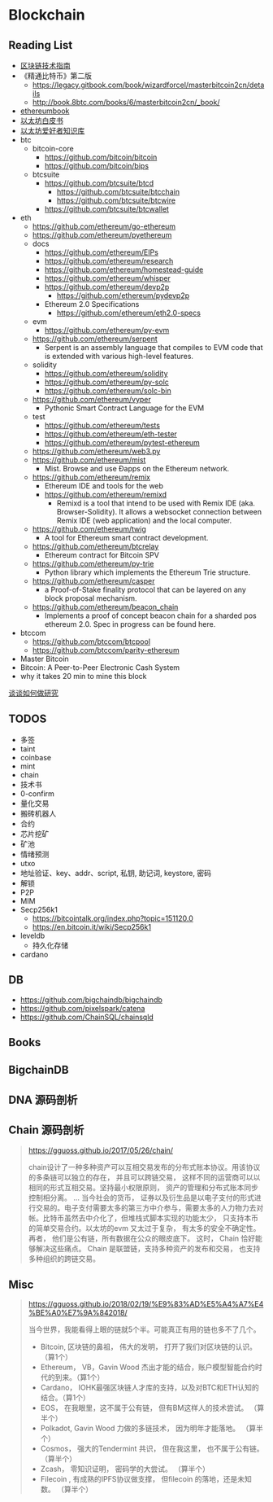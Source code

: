# Blockchain

## Reading List
+ [区块链技术指南](https://yeasy.gitbooks.io/blockchain_guide/content/)
+ 《精通比特币》第二版
    * https://legacy.gitbook.com/book/wizardforcel/masterbitcoin2cn/details
    * http://book.8btc.com/books/6/masterbitcoin2cn/_book/
+ [ethereumbook](https://github.com/ethereumbook/ethereumbook)
+ [以太坊白皮书](https://github.com/ethereum/wiki/wiki/%5B%E4%B8%AD%E6%96%87%5D-%E4%BB%A5%E5%A4%AA%E5%9D%8A%E7%99%BD%E7%9A%AE%E4%B9%A6)
+ [以太坊爱好者知识库](https://ethfans.org/wikis/Home)
+ btc
    * bitcoin-core
        - https://github.com/bitcoin/bitcoin
        - https://github.com/bitcoin/bips
    * btcsuite
        - https://github.com/btcsuite/btcd
            + https://github.com/btcsuite/btcchain
            + https://github.com/btcsuite/btcwire
        - https://github.com/btcsuite/btcwallet
+ eth
    * https://github.com/ethereum/go-ethereum
    * https://github.com/ethereum/pyethereum
    * docs
        - https://github.com/ethereum/EIPs
        - https://github.com/ethereum/research
        - https://github.com/ethereum/homestead-guide
        - https://github.com/ethereum/whisper
        - https://github.com/ethereum/devp2p
            + https://github.com/ethereum/pydevp2p
        - Ethereum 2.0 Specifications
            + https://github.com/ethereum/eth2.0-specs
    * evm
        - https://github.com/ethereum/py-evm
    * https://github.com/ethereum/serpent
        - Serpent is an assembly language that compiles to EVM code that is extended with various high-level features. 
    * solidity
        - https://github.com/ethereum/solidity
        - https://github.com/ethereum/py-solc
        - https://github.com/ethereum/solc-bin
    * https://github.com/ethereum/vyper
        - Pythonic Smart Contract Language for the EVM
    * test
        - https://github.com/ethereum/tests
        - https://github.com/ethereum/eth-tester
        - https://github.com/ethereum/pytest-ethereum
    * https://github.com/ethereum/web3.py
    * https://github.com/ethereum/mist
        - Mist. Browse and use Ðapps on the Ethereum network. 
    * https://github.com/ethereum/remix
        - Ethereum IDE and tools for the web
        - https://github.com/ethereum/remixd
            + Remixd is a tool that intend to be used with Remix IDE (aka. Browser-Solidity). It allows a websocket connection between Remix IDE (web application) and the local computer.
    * https://github.com/ethereum/twig
        - A tool for Ethereum smart contract development.
    * https://github.com/ethereum/btcrelay
        - Ethereum contract for Bitcoin SPV
    * https://github.com/ethereum/py-trie
        - Python library which implements the Ethereum Trie structure.
    * https://github.com/ethereum/casper
        - a Proof-of-Stake finality protocol that can be layered on any block proposal mechanism.
    * https://github.com/ethereum/beacon_chain
        - Implements a proof of concept beacon chain for a sharded pos ethereum 2.0. Spec in progress can be found here.
+ btccom
    * https://github.com/btccom/btcpool
    * https://github.com/btccom/parity-ethereum
+ Master Bitcoin
+ Bitcoin: A Peer-to-Peer Electronic Cash System
+ why it takes 20 min to mine this block

[谈谈如何做研究](https://mp.weixin.qq.com/s/owj8c2xeOWG7e-9oOvgaMw)

## TODOS
+ 多签
+ taint
+ coinbase
+ mint
+ chain
+ 技术书
+ 0-confirm
+ 量化交易
+ 搬砖机器人
+ 合约
+ 芯片挖矿
+ 矿池
+ 情绪预测
+ utxo
+ 地址验证、key、addr、script, 私钥, 助记词, keystore, 密码
+ 解锁
+ P2P
+ MIM
+ Secp256k1
    * https://bitcointalk.org/index.php?topic=151120.0
    * https://en.bitcoin.it/wiki/Secp256k1
+ leveldb
    * 持久化存储
+ cardano

## DB
+ https://github.com/bigchaindb/bigchaindb
+ https://github.com/pixelspark/catena
+ https://github.com/ChainSQL/chainsqld

<!-- 
## Soul-Rose
+ [以太坊私链](https://mp.weixin.qq.com/s?__biz=MzUzNTEwODM4OA==&mid=2247483747&idx=2&sn=e270c52cbea73654a08162e9a4833252&chksm=fa8bcf28cdfc463e6a45446e95e1a3461e302a48cae3af10b72cec8ae19f423a0a5c7ccfbf22&mpshare=1&scene=1&srcid=0323kCmh8uIp2uaN58GQUyfT&pass_ticket=xsclNig29Kt4k90qrIoVlF1vVltuq2IlP%2F3tszP3fSMRPVayWjSDx1mu5YdzNe7I#rd)
+ https://mp.weixin.qq.com/s?__biz=MzUzNTEwODM4OA==&mid=2247483740&idx=1&sn=07181641332359c45b64384eb8fc081b&chksm=fa8bcf17cdfc4601e2d46cd3d22fdf4b075f34452472ed107f59c0a9a1415ecd59e6dfd5162f&scene=0&pass_ticket=xsclNig29Kt4k90qrIoVlF1vVltuq2IlP%2F3tszP3fSMRPVayWjSDx1mu5YdzNe7I#rd
+ http://cj.sina.com.cn/articles/view/2506401175/9564a5970010046ph
+ https://mp.weixin.qq.com/s?__biz=MzU2MTE1NDk2Mg==&mid=2247484662&idx=1&sn=b2d9c242e7fa993a5beb793deea47172&chksm=fc7c5a0bcb0bd31d1944ae007eb1bbd2ca0d2a1bfa97f68bb15e126c9b742d588e0089b3354d&mpshare=1&scene=1&srcid=0313kihjkq6Yv0UEpydGN2y6&pass_ticket=xsclNig29Kt4k90qrIoVlF1vVltuq2IlP%2F3tszP3fSMRPVayWjSDx1mu5YdzNe7I#rd
+ https://steemit.com/cn-cryptocurrency/@peipei/cryptokitties
+ http://www.icokan.com/portal.php?mod=view&aid=6052
+ https://ethfans.org/posts/how-to-code-your-own-cryptokitties-style-game-on-ethereum
+ https://zhuanlan.zhihu.com/p/32380985
+ https://blog.csdn.net/pure_lady/article/details/78768546
+ Firstblood、GameCredits、Bitcrystals
+ [24小时全球交易TOP3，2周总流水780ETH，复盘新年第一款国产区块链游戏](https://mp.weixin.qq.com/s?__biz=MjM5Njc5MjgyMA==&mid=2989658332&idx=1&sn=c37a238202cbdb18dd529279d35e7a2d&chksm=9125e047a65269514f43b0e8d29f893ea24b23341aafa96d3289937d74b0bbcc73bbbe33ec5f&mpshare=1&scene=1&srcid=03118jbSJvJvYyIzFgs3yYH5&pass_ticket=xsclNig29Kt4k90qrIoVlF1vVltuq2IlP%2F3tszP3fSMRPVayWjSDx1mu5YdzNe7I#rd)
+ [「以太猫」不是区块链游戏，这些才是 | 36氪新风向](https://mp.weixin.qq.com/s?__biz=MzI2NDk5NzA0Mw==&mid=2247506101&idx=1&sn=c0caee8a9b2aa0980e201317b9dde7d0&chksm=eaa68969ddd1007fe8f3010a9c99200e38723988dfac4622a43a7738361669bc752d0b445b3b&scene=0&pass_ticket=xsclNig29Kt4k90qrIoVlF1vVltuq2IlP%2F3tszP3fSMRPVayWjSDx1mu5YdzNe7I#rd)
 -->

## Books

## BigchainDB

## DNA 源码剖析

## Chain 源码剖析

> https://gguoss.github.io/2017/05/26/chain/
> 
> chain设计了一种多种资产可以互相交易发布的分布式账本协议。用该协议的多条链可以独立的存在， 并且可以跨链交易， 这样不同的运营商可以以相同的形式互相交易。坚持最小权限原则， 资产的管理和分布式账本同步控制相分离。
> ...
> 当今社会的货币， 证券以及衍生品是以电子支付的形式进行交易的。电子支付需要太多的第三方中介参与，需要太多的人力物力去对帐。比特币虽然去中介化了，但堆栈式脚本实现的功能太少， 只支持本币的简单交易合约。以太坊的evm 又太过于复杂， 有太多的安全不确定性。再者， 他们是公有链，所有数据在公众的眼皮底下。 这时， Chain 恰好能够解决这些痛点。 Chain 是联盟链，支持多种资产的发布和交易， 也支持多种组织的跨链交易。


## Misc
> https://gguoss.github.io/2018/02/19/%E9%83%AD%E5%A4%A7%E4%BE%A0%E7%9A%842018/
> 
> 当今世界，我能看得上眼的链就5个半。可能真正有用的链也多不了几个。
> 
> + Bitcoin, 区块链的鼻祖， 伟大的发明， 打开了我们对区块链的认识。（算1个）
> + Ethereum， VB，Gavin Wood 杰出才能的结合，账户模型智能合约时代的到来。（算1个）
> + Cardano， IOHK最强区块链人才库的支持，以及对BTC和ETH认知的结合。（算1个）
> + EOS， 在我眼里，这不属于公有链， 但有BM这样人的技术尝试。 （算半个）
> + Polkadot, Gavin Wood 力做的多链技术， 因为明年才能落地。 （算半个）
> + Cosmos， 强大的Tendermint 共识， 但在我这里， 也不属于公有链。 （算半个）
> + Zcash， 零知识证明， 密码学的大尝试。 （算半个）
> + Filecoin , 有成熟的IPFS协议做支撑， 但filecoin 的落地，还是未知数。 （算半个）

